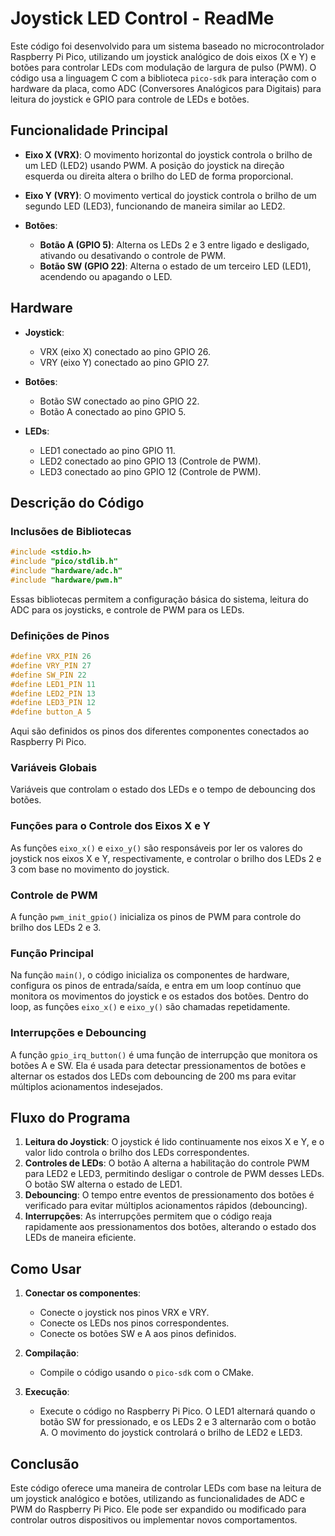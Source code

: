 # Joystick LED Control - ReadMe

Este código foi desenvolvido para um sistema baseado no microcontrolador Raspberry Pi Pico, utilizando um joystick analógico de dois eixos (X e Y) e botões para controlar LEDs com modulação de largura de pulso (PWM). O código usa a linguagem C com a biblioteca `pico-sdk` para interação com o hardware da placa, como ADC (Conversores Analógicos para Digitais) para leitura do joystick e GPIO para controle de LEDs e botões.

## Funcionalidade Principal

- **Eixo X (VRX)**: O movimento horizontal do joystick controla o brilho de um LED (LED2) usando PWM. A posição do joystick na direção esquerda ou direita altera o brilho do LED de forma proporcional.
  
- **Eixo Y (VRY)**: O movimento vertical do joystick controla o brilho de um segundo LED (LED3), funcionando de maneira similar ao LED2.
  
- **Botões**:
  - **Botão A (GPIO 5)**: Alterna os LEDs 2 e 3 entre ligado e desligado, ativando ou desativando o controle de PWM.
  - **Botão SW (GPIO 22)**: Alterna o estado de um terceiro LED (LED1), acendendo ou apagando o LED.

## Hardware

- **Joystick**:
  - VRX (eixo X) conectado ao pino GPIO 26.
  - VRY (eixo Y) conectado ao pino GPIO 27.
  
- **Botões**:
  - Botão SW conectado ao pino GPIO 22.
  - Botão A conectado ao pino GPIO 5.

- **LEDs**:
  - LED1 conectado ao pino GPIO 11.
  - LED2 conectado ao pino GPIO 13 (Controle de PWM).
  - LED3 conectado ao pino GPIO 12 (Controle de PWM).

## Descrição do Código

### Inclusões de Bibliotecas

```c
#include <stdio.h>
#include "pico/stdlib.h"
#include "hardware/adc.h"
#include "hardware/pwm.h"
```

Essas bibliotecas permitem a configuração básica do sistema, leitura do ADC para os joysticks, e controle de PWM para os LEDs.

### Definições de Pinos

```c
#define VRX_PIN 26
#define VRY_PIN 27
#define SW_PIN 22
#define LED1_PIN 11
#define LED2_PIN 13
#define LED3_PIN 12
#define button_A 5
```

Aqui são definidos os pinos dos diferentes componentes conectados ao Raspberry Pi Pico.

### Variáveis Globais

Variáveis que controlam o estado dos LEDs e o tempo de debouncing dos botões.

### Funções para o Controle dos Eixos X e Y

As funções `eixo_x()` e `eixo_y()` são responsáveis por ler os valores do joystick nos eixos X e Y, respectivamente, e controlar o brilho dos LEDs 2 e 3 com base no movimento do joystick.

### Controle de PWM

A função `pwm_init_gpio()` inicializa os pinos de PWM para controle do brilho dos LEDs 2 e 3.

### Função Principal

Na função `main()`, o código inicializa os componentes de hardware, configura os pinos de entrada/saída, e entra em um loop contínuo que monitora os movimentos do joystick e os estados dos botões. Dentro do loop, as funções `eixo_x()` e `eixo_y()` são chamadas repetidamente.

### Interrupções e Debouncing

A função `gpio_irq_button()` é uma função de interrupção que monitora os botões A e SW. Ela é usada para detectar pressionamentos de botões e alternar os estados dos LEDs com debouncing de 200 ms para evitar múltiplos acionamentos indesejados.

## Fluxo do Programa

1. **Leitura do Joystick**: O joystick é lido continuamente nos eixos X e Y, e o valor lido controla o brilho dos LEDs correspondentes.
2. **Controles de LEDs**: O botão A alterna a habilitação do controle PWM para LED2 e LED3, permitindo desligar o controle de PWM desses LEDs. O botão SW alterna o estado de LED1.
3. **Debouncing**: O tempo entre eventos de pressionamento dos botões é verificado para evitar múltiplos acionamentos rápidos (debouncing).
4. **Interrupções**: As interrupções permitem que o código reaja rapidamente aos pressionamentos dos botões, alterando o estado dos LEDs de maneira eficiente.

## Como Usar

1. **Conectar os componentes**:
   - Conecte o joystick nos pinos VRX e VRY.
   - Conecte os LEDs nos pinos correspondentes.
   - Conecte os botões SW e A aos pinos definidos.
   
2. **Compilação**:
   - Compile o código usando o `pico-sdk` com o CMake.
   
3. **Execução**:
   - Execute o código no Raspberry Pi Pico. O LED1 alternará quando o botão SW for pressionado, e os LEDs 2 e 3 alternarão com o botão A. O movimento do joystick controlará o brilho de LED2 e LED3.

## Conclusão

Este código oferece uma maneira de controlar LEDs com base na leitura de um joystick analógico e botões, utilizando as funcionalidades de ADC e PWM do Raspberry Pi Pico. Ele pode ser expandido ou modificado para controlar outros dispositivos ou implementar novos comportamentos.
